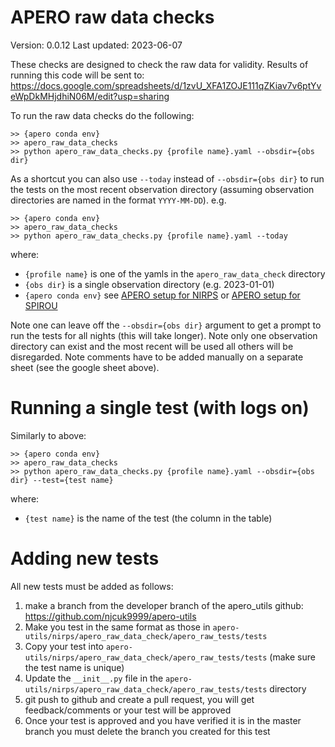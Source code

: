 # APERO raw data checks

Version: 0.0.12
Last updated: 2023-06-07

These checks are designed to check the raw data for validity.
Results of running this code will be sent to: https://docs.google.com/spreadsheets/d/1zvU_XFA1ZOJE111qZKiav7v6ptYveWpDkMHjdhiN06M/edit?usp=sharing

To run the raw data checks do the following:

    >> {apero conda env}
    >> apero_raw_data_checks
    >> python apero_raw_data_checks.py {profile name}.yaml --obsdir={obs dir}

As a shortcut you can also use `--today` instead of `--obsdir={obs dir}` to run the tests on the most recent observation directory (assuming observation directories are named in the format `YYYY-MM-DD`).
e.g.

    >> {apero conda env}
    >> apero_raw_data_checks
    >> python apero_raw_data_checks.py {profile name}.yaml --today


where:

- `{profile name}` is one of the yamls in the `apero_raw_data_check` directory
- `{obs dir}` is a single observation directory (e.g. 2023-01-01)
- `{apero conda env}` see [APERO setup for NIRPS](https://github.com/njcuk9999/apero-drs/wiki/nirps-general#apero-setup) or [APERO setup for SPIROU](https://github.com/njcuk9999/apero-drs/wiki/spirou-general#apero-setup)


Note one can leave off the `--obsdir={obs dir}` argument to get a prompt to run the tests for all nights (this will take longer).
Note only one observation directory can exist and the most recent will be used all others will be disregarded.
Note comments have to be added manually on a separate sheet (see the google sheet above).

# Running a single test (with logs on)

Similarly to above:

    >> {apero conda env}
    >> apero_raw_data_checks
    >> python apero_raw_data_checks.py {profile name}.yaml --obsdir={obs dir} --test={test name}

where:

- `{test name}` is the name of the test (the column in the table)


# Adding new tests

All new tests must be added as follows:

1. make a branch from the developer branch of the apero_utils github: https://github.com/njcuk9999/apero-utils
2. Make you test in the same format as those in `apero-utils/nirps/apero_raw_data_check/apero_raw_tests/tests`
3. Copy your test into  `apero-utils/nirps/apero_raw_data_check/apero_raw_tests/tests` (make sure the test name is unique)
4. Update the `__init__.py` file in the `apero-utils/nirps/apero_raw_data_check/apero_raw_tests/tests` directory
5. git push to github and create a pull request, you will get feedback/comments or your test will be approved
6. Once your test is approved and you have verified it is in the master branch you must delete the branch you created for this test

